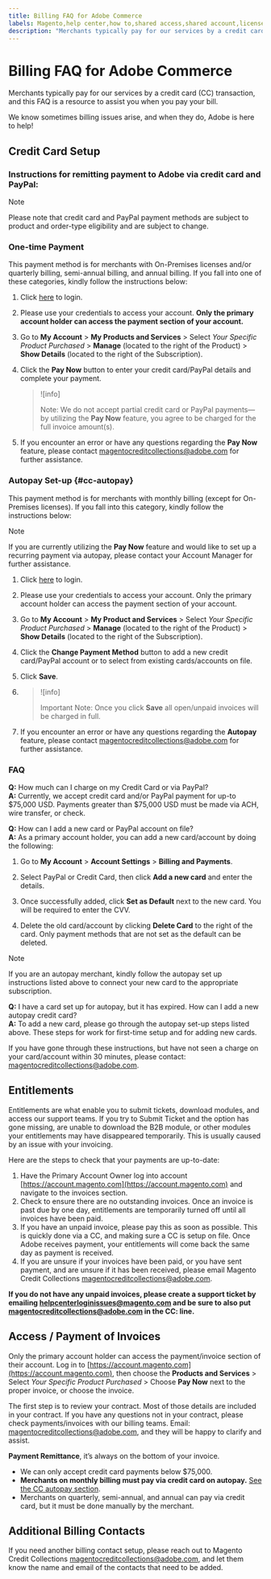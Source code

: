 ```yaml
---
title: Billing FAQ for Adobe Commerce
labels: Magento,help center,how to,shared access,shared account,license,autopay,CC,credit card,FAQ,PayPal,75000, Entitlements,submit tickets,Primary Account Owner,Invoices,payment,billing,on-premises,one-time,Adobe Commerce,primary account holder,product,access shared account,switch accounts,recurring payment,credentials,ACH,wire transfer,check,USD,delete card,Magento Credit Collections
description: "Merchants typically pay for our services by a credit card (CC) transaction, and this FAQ is a resource to assist you when you pay your bill."
---
```


# Billing FAQ for Adobe Commerce

Merchants typically pay for our services by a credit card (CC) transaction, and this FAQ is a resource to assist you when you pay your bill.

We know sometimes billing issues arise, and when they do, Adobe is here to help!

## Credit Card Setup

### Instructions for remitting payment to Adobe via credit card and PayPal:

>[!NOTE]
>
>Please note that credit card and PayPal payment methods are subject to product and order-type eligibility and are subject to change.

### One-time Payment

This payment method is for merchants with On-Premises licenses and/or quarterly billing, semi-annual billing, and annual billing. If you fall into one of these categories, kindly follow the instructions below:

1. Click [here](https://account.magento.com/customer/account/login) to login.

1. Please use your credentials to access your account. **Only the primary account holder can access the payment section of your account.**

1. Go to **My Account** > **My Products and Services** > Select *Your Specific Product Purchased* > **Manage** (located to the right of the Product) > **Show Details** (located to the right of the Subscription).

1. Click the **Pay Now** button to enter your credit card/PayPal details and complete your payment.
    >![info]
    >
    >Note: We do not accept partial credit card or PayPal payments—by utilizing the **Pay Now** feature, you agree to be charged for the full invoice amount(s).

1. If you encounter an error or have any questions regarding the **Pay Now** feature, please contact [magentocreditcollections@adobe.com](mailto:magentocreditcollections@adobe.com) for further assistance.

### Autopay Set-up {#cc-autopay}
This payment method is for merchants with monthly billing (except for On-Premises licenses). If you fall into this category, kindly follow the instructions below:

>[!NOTE]
>
>If you are currently utilizing the **Pay Now** feature and would like to set up a recurring payment via autopay, please contact your Account Manager for further assistance.

1. Click [here](https://account.magento.com/customer/account/login) to login.

1. Please use your credentials to access your account. Only the primary account holder can access the payment section of your account.

1. Go to **My Account** > **My Product and Services** > Select *Your Specific Product Purchased* > **Manage** (located to the right of the Product) > **Show Details** (located to the right of the Subscription).

1. Click the **Change Payment Method** button to add a new credit card/PayPal account or to select from existing cards/accounts on file.

1. Click **Save**.

1. >![info]
   >
   >Important Note: Once you click **Save** all open/unpaid invoices will be charged in full.

1. If you encounter an error or have any questions regarding the **Autopay** feature, please contact [magentocreditcollections@adobe.com](mailto:magentocreditcollections@adobe.com) for further assistance.

### FAQ

**Q:** How much can I charge on my Credit Card or via PayPal?<br>
**A:** Currently, we accept credit card and/or PayPal payment for up-to $75,000 USD. Payments greater than $75,000 USD must be made via ACH, wire transfer, or check.

**Q:** How can I add a new card or PayPal account on file?<br>
**A:** As a primary account holder, you can add a new card/account by doing the following:

1. Go to **My Account** > **Account Settings** > **Billing and Payments**.

1. Select PayPal or Credit Card, then click **Add a new card** and enter the details.

1. Once successfully added, click **Set as Default** next to the new card. You will be required to enter the CVV.

1. Delete the old card/account by clicking **Delete Card** to the right of the card. Only payment methods that are not set as the default can be deleted.

>[!NOTE]
>
>If you are an autopay merchant, kindly follow the autopay set up instructions listed above to connect your new card to the appropriate subscription.

**Q:** I have a card set up for autopay, but it has expired. How can I add a new autopay credit card?<br>
**A:** To add a new card, please go through the autopay set-up steps listed above. These steps for work for first-time setup and for adding new cards.

If you have gone through these instructions, but have not seen a charge on your card/account within 30 minutes, please contact: [magentocreditcollections@adobe.com](mailto:magentocreditcollections@adobe.com).


## Entitlements

Entitlements are what enable you to submit tickets, download modules, and access our support teams. If you try to Submit Ticket and the option has gone missing, are unable to download the B2B module, or other modules your entitlements may have disappeared temporarily. This is usually caused by an issue with your invoicing.

Here are the steps to check that your payments are up-to-date:

1. Have the Primary Account Owner log into account [https://account.magento.com](https://account.magento.com) and navigate to the invoices section.
1. Check to ensure there are no outstanding invoices. Once an invoice is past due by one day, entitlements are temporarily turned off until all invoices have been paid.
1. If you have an unpaid invoice, please pay this as soon as possible. This is quickly done via a CC, and making sure a CC is setup on file. Once Adobe receives payment, your entitlements will come back the same day as payment is received.
1. If you are unsure if your invoices have been paid, or you have sent payment, and are unsure if it has been received, please email Magento Credit Collections [magentocreditcollections@adobe.com](mailto:magentocreditcollections@adobe.com).

**If you do not have any unpaid invoices, please create a support ticket by emailing [helpcenterloginissues@magento.com](mailto:helpcenterloginissues@magento.com) and be sure to also put [magentocreditcollections@adobe.com](mailto:magentocreditcollections@adobe.com) in the CC: line.**

## Access / Payment of Invoices

Only the primary account holder can access the payment/invoice section of their account.
Log in to [https://account.magento.com](https://account.magento.com), then choose the **Products and Services** > Select *Your Specific Product Purchased* > Choose **Pay Now** next to the proper invoice, or choose the invoice.

The first step is to review your contract. Most of those details are included in your contract. If you have any questions not in your contract, please check payments/invoices with our billing teams.  Email: [magentocreditcollections@adobe.com](mailto:magentocreditcollections@adobe.com), and they will be happy to clarify and assist.

**Payment Remittance**, it’s always on the bottom of your invoice.

* We can only accept credit card payments below $75,000.
* **Merchants on monthly billing must pay via credit card on autopay.** [See the CC autopay section](#cc-autopay).
* Merchants on quarterly, semi-annual, and annual can pay via credit card, but it must be done manually by the merchant.

## Additional Billing Contacts

If you need another billing contact setup, please reach out to Magento Credit Collections [magentocreditcollections@adobe.com](mailto:magentocreditcollections@adobe.com), and let them know the name and email of the contacts that need to be added.